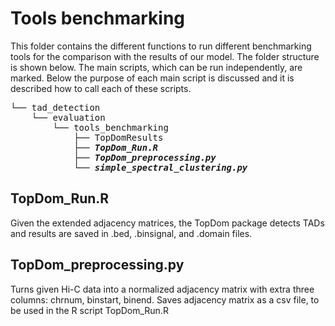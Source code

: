 # Tools benchmarking

This folder contains the different functions to run different benchmarking tools for the comparison with the results of our model.
The folder structure is shown below. The main scripts, which can be run independently, are marked. Below the purpose of each main script is discussed and it is described how to call each of these scripts.

<pre>
└── tad_detection
    └── evaluation
        └── tools_benchmarking
            ├── TopDomResults
            ├── <b><em>TopDom_Run.R</em></b>
            ├── <b><em>TopDom_preprocessing.py</em></b>
            └── <b><em>simple_spectral_clustering.py</em></b>
</pre>

## TopDom_Run.R
Given the extended adjacency matrices, the TopDom package detects TADs and results are saved in .bed, .binsignal, and .domain files. 

## TopDom_preprocessing.py
Turns given Hi-C data into a normalized adjacency matrix with extra three columns: chrnum, binstart, binend. Saves adjacency
matrix as a csv file, to be used in the R script TopDom_Run.R


